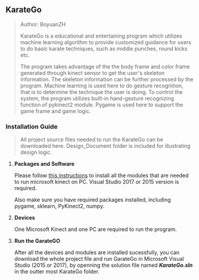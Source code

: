 ## KarateGo
>Author: BoyuanZH
>
>KarateGo is a educational and entertaining program which utilizes machine learning algorithm to provide customized guidance for users to do basic karate techniques, such as middle punches, round kicks etc.
>
>The program takes advantage of the the body frame and color frame generated through kinect sensor to get the user's skeleton information. The skeleton information can be further processed by the program. Machine learning is used here to do gesture recognition, that is to determine the technique the user is doing. To control the system, the program utilizes built-in hand-gesture recognizing function of pykinect2 module. Pygame is used here to support the game frame and game logic.


### Installation Guide

>All project source files needed to run the KarateGo can be downloaded here. Design_Document folder is included for illustrating design logic.


1.    **Packages and Software**

      Please follow [this instructions](https://onedrive.live.com/view.aspx?cid=ed75cbdc5e4ab0fe&page=view&resid=ED75CBDC5E4AB0FE!1302823&parId=ED75CBDC5E4AB0FE!1096749&app=PowerPoint) to install all the modules that are needed to run microsoft kinect on PC. Visual Studio 2017 or 2015 version is required.

      Also make sure you have required packages installed, including pygame, sklearn, PyKinect2, numpy.
      
2.    **Devices**

      One Microsoft Kinect and one PC are required to run the program.

3.    **Run the GarateGO**

      After all the devices and modules are installed sucessfully, you can download the whole project file and run GarateGo in Microsoft Visual Studio (2015 or 2017), by openning the solution file named ***KarateGo.sln*** in the outter most KarateGo folder.